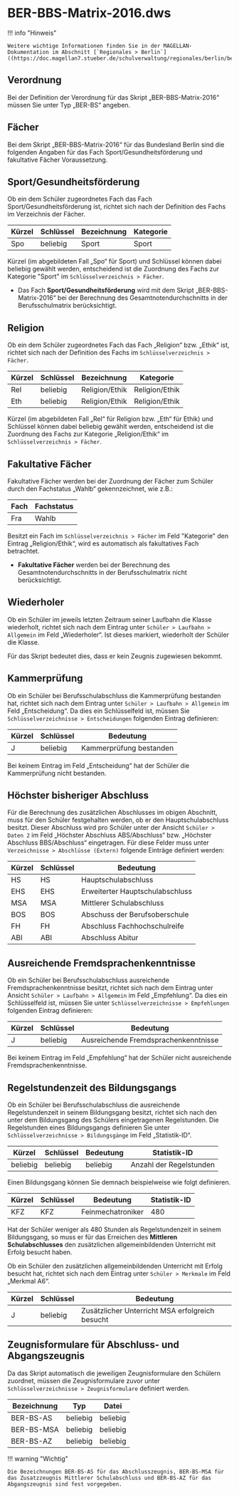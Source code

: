 # BER-BBS-Matrix-2016.dws

!!! info "Hinweis"

    Weitere wichtige Informationen finden Sie in der MAGELLAN-Dokumentation im Abschnitt [`Regionales > Berlin`]((https://doc.magellan7.stueber.de/schulverwaltung/regionales/berlin/berlin/)!

## Verordnung

Bei der Definition der Verordnung für das Skript „BER-BBS-Matrix-2016“ müssen Sie unter Typ „BER-BS“ angeben.

## Fächer

Bei dem Skript „BER-BBS-Matrix-2016“ für das Bundesland Berlin sind die folgenden Angaben für das Fach Sport/Gesundheitsförderung und fakultative Fächer Voraussetzung.

## Sport/Gesundheitsförderung

Ob ein dem Schüler zugeordnetes Fach das Fach Sport/Gesundheitsförderung ist, richtet sich nach der Definition des Fachs im Verzeichnis der Fächer.

|Kürzel|Schlüssel |Bezeichnung|Kategorie
|--|--|--|--
|Spo|beliebig|Sport|Sport

Kürzel (im abgebildeten Fall „Spo“ für Sport) und Schlüssel können dabei beliebig gewählt werden, entscheidend ist die Zuordnung des Fachs zur Kategorie "Sport" im `Schlüsselverzeichnis > Fächer`. 

* Das Fach **Sport/Gesundheitsförderung** wird mit dem Skript „BER-BBS-Matrix-2016“ bei der Berechnung des Gesamtnotendurchschnitts in der Berufsschulmatrix berücksichtigt.

## Religion

Ob ein dem Schüler zugeordnetes Fach das Fach „Religion“ bzw. „Ethik“ ist, richtet sich nach der Definition des Fachs im `Schlüsselverzeichnis > Fächer`.

|Kürzel |Schlüssel| Bezeichnung |Kategorie
|--|--|--|--
|Rel|beliebig| Religion/Ethik|Religion/Ethik
|Eth|beliebig| Religion/Ethik|Religion/Ethik

Kürzel (im abgebildeten Fall „Rel“ für Religion bzw. „Eth“ für Ethik) und Schlüssel können dabei beliebig gewählt werden, entscheidend ist die Zuordnung des Fachs zur Kategorie „Religion/Ethik“ im `Schlüsselverzeichnis > Fächer`.

## Fakultative Fächer

Fakultative Fächer werden bei der Zuordnung der Fächer zum Schüler durch den Fachstatus „Wahlb“ gekennzeichnet, wie z.B.:

|Fach |Fachstatus|
|--|--|
|Fra |Wahlb|

Besitzt ein Fach im `Schlüsselverzeichnis > Fächer` im Feld "Kategorie" den Eintrag „Religion/Ethik“, wird es automatisch als fakultatives Fach betrachtet.

* **Fakultative Fächer** werden bei der Berechnung des Gesamtnotendurchschnitts in der Berufsschulmatrix nicht berücksichtigt.

## Wiederholer

Ob ein Schüler im jeweils letzten Zeitraum seiner Laufbahn die Klasse wiederholt, richtet sich nach dem Eintrag unter `Schüler > Laufbahn > Allgemein` im Feld „Wiederholer“. Ist dieses markiert, wiederholt der Schüler die Klasse.

Für das Skript bedeutet dies, dass er kein Zeugnis zugewiesen bekommt.

## Kammerprüfung

Ob ein Schüler bei Berufsschulabschluss die Kammerprüfung bestanden hat, richtet sich nach dem Eintrag unter `Schüler > Laufbahn > Allgemein` im Feld „Entscheidung“. Da dies ein Schlüsselfeld ist, müssen Sie `Schlüsselverzeichnisse > Entscheidungen` folgenden Eintrag definieren:

|Kürzel |Schlüssel |Bedeutung|
|--|--|--|
|J|beliebig|Kammerprüfung bestanden|

Bei keinem Eintrag im Feld „Entscheidung“ hat der Schüler die Kammerprüfung nicht bestanden.

## Höchster bisheriger Abschluss

Für die Berechnung des zusätzlichen Abschlusses im obigen Abschnitt, muss für den Schüler festgehalten werden, ob er den Hauptschulabschluss besitzt. Dieser Abschluss wird pro Schüler unter der Ansicht `Schüler > Daten 2` im Feld „Höchster Abschluss ABS/Abschluss“ bzw. „Höchster Abschluss BBS/Abschluss“ eingetragen. Für diese Felder muss unter `Verzeichnisse > Abschlüsse (Extern)` folgende Einträge definiert werden:

|Kürzel |Schlüssel |Bedeutung|
|--|--|--|
|HS |HS |Hauptschulabschluss|
|EHS| EHS |Erweiterter Hauptschulabschluss|
|MSA| MSA |Mittlerer Schulabschluss|
|BOS| BOS |Abschuss der Berufsoberschule|
|FH |FH |Abschluss Fachhochschulreife|
|ABI| ABI |Abschluss Abitur|

## Ausreichende Fremdsprachenkenntnisse

Ob ein Schüler bei Berufsschulabschluss ausreichende Fremdsprachenkenntnisse besitzt, richtet sich nach dem Eintrag unter Ansicht `Schüler > Laufbahn > Allgemein` im Feld „Empfehlung“. Da dies ein Schlüsselfeld ist, müssen Sie unter `Schlüsselverzeichnisse > Empfehlungen` folgenden Eintrag definieren:

|Kürzel |Schlüssel |Bedeutung|
|--|--|--|
|J|beliebig|Ausreichende Fremdsprachenkenntnisse|

Bei keinem Eintrag im Feld „Empfehlung“ hat der Schüler nicht ausreichende Fremdsprachenkenntnisse.

## Regelstundenzeit des Bildungsgangs

Ob ein Schüler bei Berufsschulabschluss die ausreichende Regelstundenzeit in seinem Bildungsgang besitzt, richtet sich nach den unter dem Bildungsgang des Schülers eingetragenen Regelstunden. Die Regelstunden eines Bildungsgangs definieren Sie unter `Schlüsselverzeichnisse > Bildungsgänge` im Feld „Statistik-ID“.

|Kürzel |Schlüssel |Bedeutung|Statistik-ID|
|--|--|--|--|
|beliebig|beliebig|beliebig|Anzahl der Regelstunden|

Einen Bildungsgang können Sie demnach beispielweise wie folgt definieren.

|Kürzel |Schlüssel |Bedeutung |Statistik-ID|
|--|--|--|--|
|KFZ|KFZ|Feinmechatroniker|480|

Hat der Schüler weniger als 480 Stunden als Regelstundenzeit in seinem Bildungsgang, so muss er für das Erreichen des **Mittleren Schulabschlusses** den zusätzlichen allgemeinbildenden Unterricht mit Erfolg besucht haben.

Ob ein Schüler den zusätzlichen  allgemeinbildenden Unterricht mit Erfolg besucht hat,  richtet sich nach dem Eintrag unter `Schüler > Merkmale` im Feld „Merkmal A6“.

|Kürzel |Schlüssel |Bedeutung|
|--|--|--|
|J |beliebig|Zusätzlicher Unterricht MSA erfolgreich besucht|

## Zeugnisformulare für Abschluss- und Abgangszeugnis

Da das Skript automatisch die jeweiligen Zeugnisformulare den Schülern zuordnet, müssen die Zeugnisformulare zuvor unter `Schlüsselverzeichnisse > Zeugnisformulare` definiert werden.

|Bezeichnung| Typ| Datei|
|--|--|--|
|BER-BS-AS|beliebig|beliebig|
|BER-BS-MSA|beliebig|beliebig|
|BER-BS-AZ|beliebig|beliebig|

!!! warning "Wichtig"

    Die Bezeichnungen BER-BS-AS für das Abschlusszeugnis, BER-BS-MSA für das Zusatzzeugnis Mittlerer Schulabschluss und BER-BS-AZ für das Abgangszeugnis sind fest vorgegeben.
